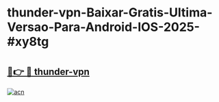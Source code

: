# thunder-vpn-Baixar-Gratis-Ultima-Versao-Para-Android-IOS-2025-#xy8tg

# <h2><a href="https://ainizakaria.my?title=thunder-vpn&ref=22M">🔗👉 🔴 thunder-vpn</a></h2>

[![acn](https://github.com/user-attachments/assets/0f9c940e-d8b0-45ae-aac7-cd30a18b3e1c)](https://ainizakaria.my?title=thunder-vpn&ref=22M)

